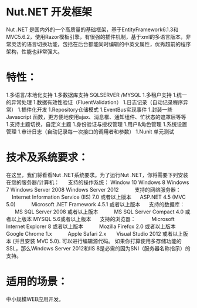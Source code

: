 # Nut.NET 开发框架


Nut .NET 是国内外的一个高质量的基础框架，基于EntityFramework6.1.3和MVC5.6.2，使用Razor模板引擎，有很强的插件机制，基于xml的多语言版本，非常灵活的语言切换功能，包括在后台都能同时编辑的中英文属性，优秀超前的程序架构，性能也非常强大。
# 特性：
1.多语言/本地化支持
1.多数据库支持 SQLSERVER /MYSQL
1.多租户支持
1.统一的异常处理
1.数据有效性验证（FluentValidation）
1.日志记录（自动记录程序异常）
1.插件化开发
1.Repository仓储模式
1.EventBus实现事件
1.封装一些Javascript 函数，更方便地使用ajax、消息框、通知组件、忙状态的遮罩层等等
1.支持主题切换，自定义主题
1.身份验证与授权管理
1.用户&角色管理
1.系统设置管理
1.审计日志（自动记录每一次接口的调用者和参数）
1.Nunit 单元测试
# 技术及系统要求：
在这里，我们将看看Nut .NET系统要求。为了运行Nut .NET，你将需要下列安装在您的服务器/计算机：
     支持的操作系统：
Window 10
Windows 8
	Windows 7
	Windows Server 2008
	Windows Server 2012      
    支持的网络服务器：
          Internet Information Service (IIS) 7.0 或者以上版本
     ASP.NET 4.5 (MVC 5.0)
          Microsoft .NET Framework 4.5.1 或者以上版本
     支持的数据库：
          MS SQL Server 2008 或者以上版本
          MS SQL Server Compact 4.0 或者以上版本
 MYSQL 5.6或者以上版本
     支持的浏览器：
          Microsoft Internet Explorer 8 或者以上版本
          Mozilla Firefox 2.0 或者以上版本
          Google Chrome 1.x
          	 Apple Safari 2.x
      Visual Studio 2012 或者以上版本 (并且安装 MVC 5.0). 可以进行编辑源代码。
如果你打算使用多存储功能的SSL，那么Windows Server 2012和IIS 8是必需的因为SNI（服务器名称指示）的支持。

# 适用的场景：
中小规模WEB应用开发。
